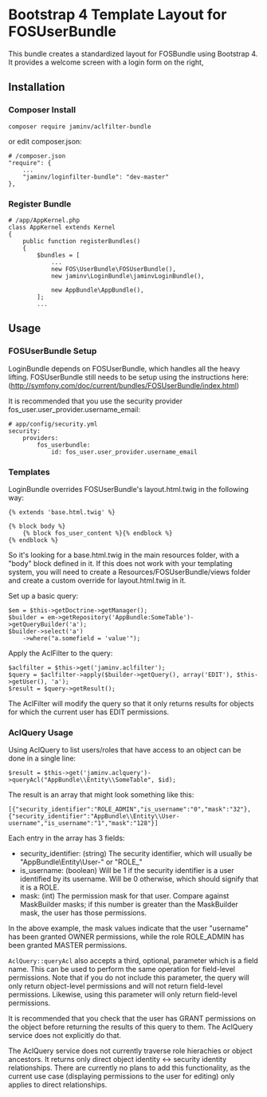 # Bootstrap 4 Template Layout for FOSUserBundle

This bundle creates a standardized layout for FOSBundle using Bootstrap 4.
It provides a welcome screen with a login form on the right, 

## Installation

### Composer Install

    composer require jaminv/aclfilter-bundle

or edit composer.json:

    # /composer.json
    "require": {
        ...
        "jaminv/loginfilter-bundle": "dev-master"
    },

### Register Bundle

    # /app/AppKernel.php
    class AppKernel extends Kernel
    {
        public function registerBundles()
        {
            $bundles = [
                ...
                new FOS\UserBundle\FOSUserBundle(),
                new jaminv\LoginBundle\jaminvLoginBundle(),

                new AppBundle\AppBundle(),
            ];
            ...

## Usage

### FOSUserBundle Setup

LoginBundle depends on FOSUserBundle, which handles all the heavy lifting. 
FOSUserBundle still needs to be setup using the instructions here:
(http://symfony.com/doc/current/bundles/FOSUserBundle/index.html)

It is recommended that you use the security provider fos_user.user_provider.username_email:

    # app/config/security.yml
    security:
        providers:
            fos_userbundle:
                id: fos_user.user_provider.username_email

### Templates

LoginBundle overrides FOSUserBundle's layout.html.twig in the following way:

    {% extends 'base.html.twig' %}

    {% block body %}
        {% block fos_user_content %}{% endblock %}
    {% endblock %}

So it's looking for a base.html.twig in the main resources folder, with a "body" block
defined in it.  If this does not work with your templating system, you will need to create
a Resources/FOSUserBundle/views folder and create a custom override for layout.html.twig
in it.





Set up a basic query:

    $em = $this->getDoctrine->getManager();
    $builder = em->getRepository('AppBundle:SomeTable')->getQueryBuilder('a');
    $builder->select('a')
        ->where("a.somefield = 'value'");

Apply the AclFilter to the query:

    $aclfilter = $this->get('jaminv.aclfilter');
    $query = $aclfilter->apply($builder->getQuery(), array('EDIT'), $this->getUser(), 'a');
    $result = $query->getResult();

The AclFilter will modify the query so that it only returns results for objects
for which the current user has EDIT permissions.

### AclQuery Usage

Using AclQuery to list users/roles that have access to an object can be done
in a single line:

    $result = $this->get('jaminv.aclquery')->queryAcl("AppBundle\\Entity\\SomeTable", $id);

The result is an array that might look something like this:

    [{"security_identifier":"ROLE_ADMIN","is_username":"0","mask":"32"},
    {"security_identifier":"AppBundle\\Entity\\User-username","is_username":"1","mask":"128"}]

Each entry in the array has 3 fields:

* security_identifier: (string) The security identifier, which will usually be "AppBundle\\Entity\\User-<username>" or "ROLE_<role>"
* is_username: (boolean) Will be 1 if the security identifier is a user identified by its username.  Will be 0 otherwise, which should signify that it is a ROLE.
* mask: (int) The permission mask for that user. Compare against MaskBuilder masks; if this number is greater than the MaskBuilder mask, the user has those permissions.

In the above example, the mask values indicate that the user "username" has been
granted OWNER permissions, while the role ROLE_ADMIN has been granted MASTER
permissions.

`AclQuery::queryAcl` also accepts a third, optional, parameter which is a field
name.  This can be used to perform the same operation for field-level permissions.
Note that if you do not include this parameter, the query will only return
object-level permissions and will not return field-level permissions.  Likewise,
using this parameter will only return field-level permissions.

It is recommended that you check that the user has GRANT permissions on
the object before returning the results of this query to them.  The AclQuery
service does not explicitly do that.

The AclQuery service does not currently traverse role hierachies or object ancestors.
It returns only direct object identity <-> security identity relationships.
There are currently no plans to add this functionality, as the current use
case (displaying permissions to the user for editing) only applies to direct
relationships.
